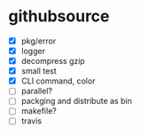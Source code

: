 # githubsource

- [x] pkg/error
- [x] logger
- [x] decompress gzip
- [x] small test
- [x] CLI command, color
- [ ] parallel?
- [ ] packging and distribute as bin
- [ ] makefile?
- [ ] travis
